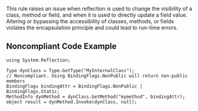 This rule raises an issue when reflection is used to change the visibility of a class, method or field, and when it is used to directly update a field value. Altering or bypassing the accessibility of classes, methods, or fields violates the encapsulation principle and could lead to run-time errors.
 
## Noncompliant Code Example

    using System.Reflection;
    
    Type dynClass = Type.GetType("MyInternalClass");
    // Noncompliant. Using BindingFlags.NonPublic will return non-public members
    BindingFlags bindingAttr = BindingFlags.NonPublic | BindingFlags.Static;
    MethodInfo dynMethod = dynClass.GetMethod("mymethod", bindingAttr);
    object result = dynMethod.Invoke(dynClass, null);